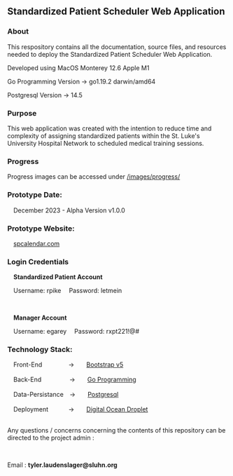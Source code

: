 <html>
    <body>
        <h2>Standardized Patient Scheduler Web Application</h2>
        <h3>About</h3>
        <p>This respository contains all the documentation, source files, and resources needed to deploy 
            the Standardized Patient Scheduler Web Application.</p>
        <p>Developed using MacOS Monterey 12.6 Apple M1</p>
        <p>Go Programming Version -> go1.19.2 darwin/amd64</p>
        <p>Postgresql Version -> 14.5</p>
        <h3>Purpose</h3>
        <p>This web application was created with the intention to reduce time and complexity of assigning standardized patients within the St. Luke's University Hospital Network to scheduled medical training sessions.</p>
        <h3>Progress</h3>
        <p>Progress images can be accessed under <a href="https://github.com/Tyler-Laudenslager/Sp-Scheduler-Web-App/tree/main/images/progress">/images/progress/</a></p>
        <h3>Prototype Date:</h3>
        &#8195;December 2023 - Alpha Version v1.0.0</br>
        <h3>Prototype Website:</h3>
        &#8195;<a href="http://spcalendar.com">spcalendar.com</a>
        <h3>Login Credentials</h3>
            <p>
                &emsp;<b>Standardized Patient Account</b>
    </p><p>
            &emsp;Username: rpike
            &emsp;Password: letmein
            </p></br>
         <p>
                &emsp;<b>Manager Account</b>
    </p><p>
            &emsp;Username: egarey
            &emsp;Password: rxpt221!@#
            </p>
        <h3>Technology Stack:</h3>
        &#8195;Front-End&#8195;&#8195;&#8195;&#8195; ->&#8195;&#8195;<a href="https://getbootstrap.com/">Bootstrap v5</a></br></br>
        &#8195;Back-End &#8195;&#8195;&#8195;&#8195; ->&#8195;&#8195;<a href="https://go.dev">Go Programming</a></br></br>
        &#8195;Data-Persistance&#8195;->&#8195;&#8195;<a href="https://www.postgresql.org/">Postgresql</a></br></br>
        &#8195;Deployment&#8195;&#8195;&#8195; ->&#8195;&#8195;<a href="https://www.digitalocean.com/products/droplets">Digital Ocean Droplet</a> </br></br>
        <p>Any questions / concerns concerning the contents of this repository can be directed to the project admin :</p></br> 
        <p>Email : <b>tyler.laudenslager@sluhn.org</b></p></br>
    </body>
</html>
